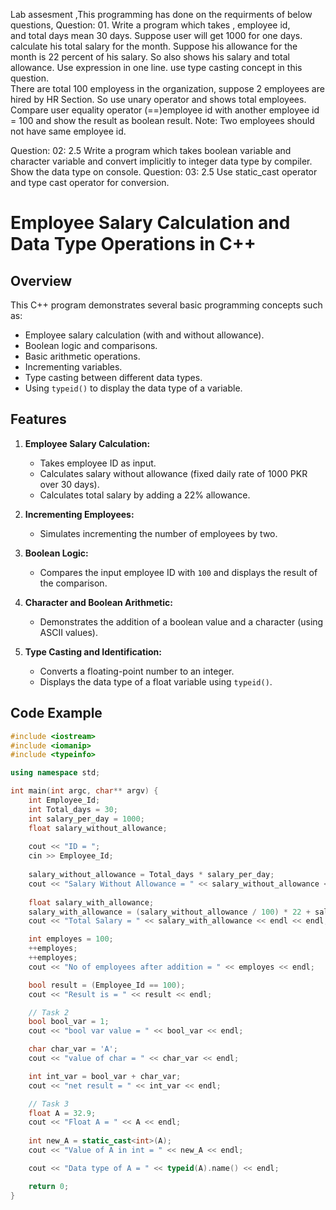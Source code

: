 Lab assesment ,This programming has done on the requirments of below questions,
Question: 01. 
Write a program which takes , employee id,                                                
and total days mean 30 days. Suppose user will get 1000 for one days. 
calculate his total salary for the month. Suppose his allowance for the month is 
22 percent of his salary. So also shows his salary and total allowance. Use expression
in one line. use type casting concept in this question.  
There are total 100 employess in the organization, suppose 2 
employees are hired by HR Section. So use unary operator
and shows total employees. Compare user equality operator (==)employee id with another 
employee id = 100 and show the result as boolean result. 
Note: Two employees should not have same employee id. 

Question: 02: 2.5 Write a program which takes boolean variable and character variable and
convert implicitly to integer data type by compiler. Show the data type on console. 
Question: 03:
2.5 Use static_cast operator and type cast operator for conversion.

# Employee Salary Calculation and Data Type Operations in C++

## Overview
This C++ program demonstrates several basic programming concepts such as:
- Employee salary calculation (with and without allowance).
- Boolean logic and comparisons.
- Basic arithmetic operations.
- Incrementing variables.
- Type casting between different data types.
- Using `typeid()` to display the data type of a variable.

## Features
1. **Employee Salary Calculation:**
   - Takes employee ID as input.
   - Calculates salary without allowance (fixed daily rate of 1000 PKR over 30 days).
   - Calculates total salary by adding a 22% allowance.

2. **Incrementing Employees:**
   - Simulates incrementing the number of employees by two.

3. **Boolean Logic:**
   - Compares the input employee ID with `100` and displays the result of the comparison.

4. **Character and Boolean Arithmetic:**
   - Demonstrates the addition of a boolean value and a character (using ASCII values).

5. **Type Casting and Identification:**
   - Converts a floating-point number to an integer.
   - Displays the data type of a float variable using `typeid()`.

## Code Example
```cpp
#include <iostream>
#include <iomanip>
#include <typeinfo>

using namespace std;

int main(int argc, char** argv) {
    int Employee_Id;
    int Total_days = 30;
    int salary_per_day = 1000;
    float salary_without_allowance;
    
    cout << "ID = "; 
    cin >> Employee_Id;
    
    salary_without_allowance = Total_days * salary_per_day;
    cout << "Salary Without Allowance = " << salary_without_allowance << endl;
    
    float salary_with_allowance;
    salary_with_allowance = (salary_without_allowance / 100) * 22 + salary_without_allowance;
    cout << "Total Salary = " << salary_with_allowance << endl << endl;

    int employes = 100;
    ++employes;
    ++employes;
    cout << "No of employees after addition = " << employes << endl;

    bool result = (Employee_Id == 100);
    cout << "Result is = " << result << endl;

    // Task 2
    bool bool_var = 1;
    cout << "bool var value = " << bool_var << endl;

    char char_var = 'A';
    cout << "value of char = " << char_var << endl;

    int int_var = bool_var + char_var;
    cout << "net result = " << int_var << endl;

    // Task 3
    float A = 32.9;
    cout << "Float A = " << A << endl;
    
    int new_A = static_cast<int>(A);
    cout << "Value of A in int = " << new_A << endl;

    cout << "Data type of A = " << typeid(A).name() << endl;

    return 0;
}
